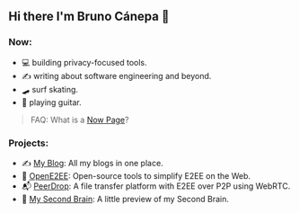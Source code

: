 ## Hi there I'm Bruno Cánepa 👋

### Now: 
- 💻 building privacy-focused tools.
- ✍️ writing about software engineering and beyond.
- 🛹 surf skating.
- 🎸 playing guitar.

> FAQ: What is a [Now Page](https://nownownow.com/about)?

### Projects:
- ✍️ [My Blog](https://github.com/bruncanepa/blog): All my blogs in one place.
- 🔐 [OpenE2EE](https://github.com/bruncanepa/open-e2ee/): Open-source tools to simplify E2EE on the Web.
- 📬 [PeerDrop](https://github.com/bruncanepa/peer-drop): A file transfer platform with E2EE over P2P using WebRTC.
- 🧠 [My Second Brain](https://github.com/bruncanepa/second-brain): A little preview of my Second Brain.
